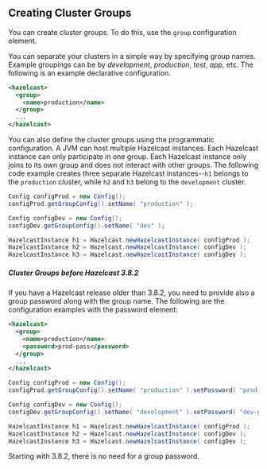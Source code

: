 ## Creating Cluster Groups

You can create cluster groups. To do this, use the `group` configuration element. 

You can separate your clusters in a simple way by specifying group names. Example groupings can be by *development*, *production*, *test*, *app*, etc. The following is an example declarative configuration.

```xml
<hazelcast>
  <group>
    <name>production</name>
  </group>
  ...
</hazelcast>
```

You can also define the cluster groups using the programmatic configuration. A JVM can host multiple Hazelcast instances. Each Hazelcast instance can only participate in one group. Each Hazelcast instance only joins to its own group and does not interact with other groups. The following code example creates three separate Hazelcast instances--`h1` belongs to the `production` cluster, while `h2` and `h3` belong to the `development` cluster.

```java
Config configProd = new Config();
configProd.getGroupConfig().setName( "production" );

Config configDev = new Config();
configDev.getGroupConfig().setName( "dev" );

HazelcastInstance h1 = Hazelcast.newHazelcastInstance( configProd );
HazelcastInstance h2 = Hazelcast.newHazelcastInstance( configDev );
HazelcastInstance h3 = Hazelcast.newHazelcastInstance( configDev );
```

##### Cluster Groups before Hazelcast 3.8.2

If you have a Hazelcast release older than 3.8.2, you need to provide also a group password along with the group name. The following are the configuration examples with the password element:

```xml
<hazelcast>
  <group>
    <name>production</name>
    <password>prod-pass</password>
  </group>
  ...
</hazelcast>
```

```java
Config configProd = new Config();
configProd.getGroupConfig().setName( "production" ).setPassword( "prod-pass" );

Config configDev = new Config();
configDev.getGroupConfig().setName( "development" ).setPassword( "dev-pass" );

HazelcastInstance h1 = Hazelcast.newHazelcastInstance( configProd );
HazelcastInstance h2 = Hazelcast.newHazelcastInstance( configDev );
HazelcastInstance h3 = Hazelcast.newHazelcastInstance( configDev );
```

Starting with 3.8.2, there is no need for a group password.